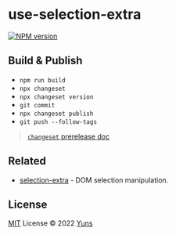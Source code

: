 # use-selection-extra

[![NPM version](https://img.shields.io/npm/v/use-selection-extra?color=a1b858&label=)](https://www.npmjs.com/package/use-selection-extra)

## Build & Publish

- `npm run build`
- `npx changeset`
- `npx changeset version`
- `git commit`
- `npx changeset publish`
- `git push --follow-tags`

> [`changeset` prerelease doc](https://github.com/changesets/changesets/blob/main/docs/prereleases.md)

## Related

- [selection-extra](https://github.com/yunsii/selection-extra) - DOM selection manipulation.

## License

[MIT](./LICENSE) License © 2022 [Yuns](https://github.com/yunsii)
